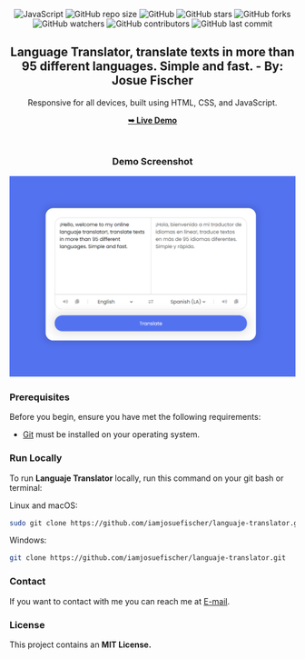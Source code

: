 <div align="center">
  
  ![JavaScript](https://img.shields.io/badge/JavaScript-Language-yellow?logo=javascript)
  ![GitHub repo size](https://img.shields.io/github/repo-size/iamjosuefischer/languaje-translator)
  ![GitHub](https://img.shields.io/github/license/iamjosuefischer/languaje-translator)
  ![GitHub stars](https://img.shields.io/github/stars/iamjosuefischer/languaje-translator?style=social)
  ![GitHub forks](https://img.shields.io/github/forks/iamjosuefischer/languaje-translator?style=social)
  ![GitHub watchers](https://img.shields.io/github/watchers/iamjosuefischer/languaje-translator?style=social)
  ![GitHub contributors](https://img.shields.io/github/contributors/iamjosuefischer/languaje-translator)
  ![GitHub last commit](https://img.shields.io/github/last-commit/iamjosuefischer/languaje-translator)

  <h2 align="center">Language Translator, translate texts in more than 95 different languages. Simple and fast. - By: Josue Fischer</h2>

  Responsive for all devices, built using HTML, CSS, and JavaScript.

  <a href="https://iamjosuefischer.github.io/languaje-translator/"><strong>➥ Live Demo</strong></a>

<br />
  
### Demo Screenshot
  
</div>

![Portfolio Desktop Demo](./assets/preview.png "Desktop Demo")

### Prerequisites

Before you begin, ensure you have met the following requirements:

* [Git](https://git-scm.com/downloads "Download Git") must be installed on your operating system.

### Run Locally

To run **Languaje Translator** locally, run this command on your git bash or terminal:

Linux and macOS:

```bash
sudo git clone https://github.com/iamjosuefischer/languaje-translator.git
```

Windows:

```bash
git clone https://github.com/iamjosuefischer/languaje-translator.git
```

### Contact

If you want to contact with me you can reach me at [E-mail](mailto:josuefischercraft@gmail.com).

### License

This project contains an **MIT License.**
